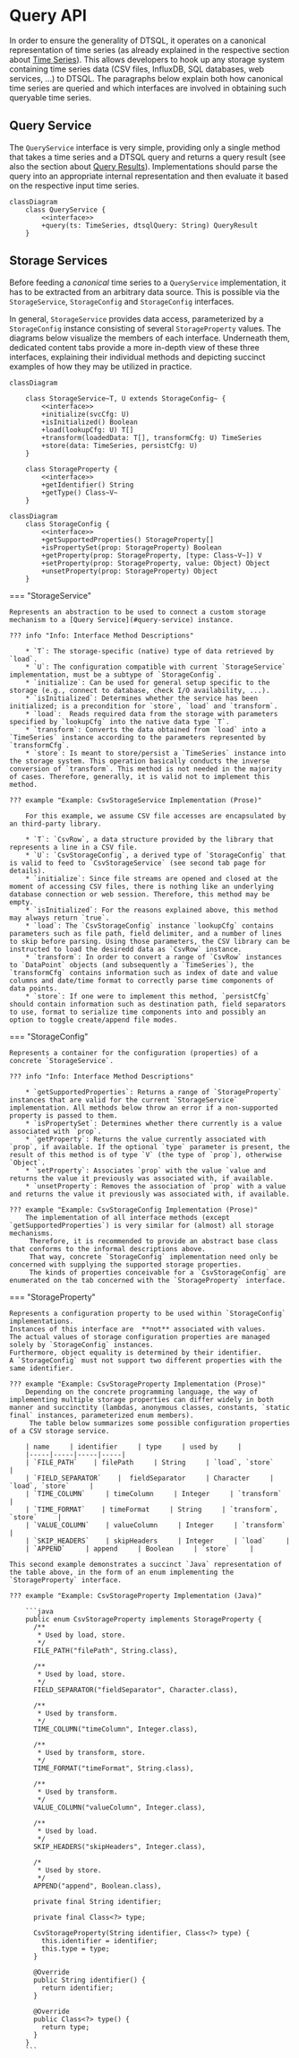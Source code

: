 # Query API

In order to ensure the generality of DTSQL, it operates on a canonical representation of time series (as already explained in the respective section about [Time Series](../data-structures/data-structures.md#time-series)).
This allows developers to hook up any storage system containing time series data (CSV files, InfluxDB, SQL databases, web services, ...) to DTSQL.
The paragraphs below explain both how canonical time series are queried and which interfaces are involved in obtaining such queryable time series.

## Query Service

The `QueryService` interface is very simple, providing only a single method that takes a time series and a DTSQL query and returns a query result (see also the section about [Query Results](../data-structures/data-structures.md#query-results)).
Implementations should parse the query into an appropriate internal representation and then evaluate it based on the respective input time series.

```mermaid
classDiagram
    class QueryService {
        <<interface>>
        +query(ts: TimeSeries, dtsqlQuery: String) QueryResult
    }
```

## Storage Services

Before feeding a _canonical_ time series to a `QueryService` implementation, it has to be extracted from an arbitrary data source.
This is possible via the `StorageService`, `StorageConfig` and `StorageConfig` interfaces.

In general, `StorageService` provides data access, parameterized by a `StorageConfig` instance consisting of several `StorageProperty` values.
The diagrams below visualize the members of each interface.
Underneath them, dedicated content tabs provide a more in-depth view of these three interfaces, explaining their individual methods and depicting succinct examples of how they may be utilized in practice.

```mermaid
classDiagram
    
    class StorageService~T, U extends StorageConfig~ {
        <<interface>>
        +initialize(svcCfg: U)
        +isInitialized() Boolean
        +load(lookupCfg: U) T[]
        +transform(loadedData: T[], transformCfg: U) TimeSeries
        +store(data: TimeSeries, persistCfg: U)
    }
    
    class StorageProperty {
        <<interface>>
        +getIdentifier() String
        +getType() Class~V~
    }
```

```mermaid
classDiagram
    class StorageConfig {
        <<interface>>
        +getSupportedProperties() StorageProperty[]
        +isPropertySet(prop: StorageProperty) Boolean
        +getProperty(prop: StorageProperty, [type: Class~V~]) V
        +setProperty(prop: StorageProperty, value: Object) Object
        +unsetProperty(prop: StorageProperty) Object
    }
```

=== "StorageService"

    Represents an abstraction to be used to connect a custom storage mechanism to a [Query Service](#query-service) instance.

    ??? info "Info: Interface Method Descriptions"
    
        * `T`: The storage-specific (native) type of data retrieved by `load`.
        * `U`: The configuration compatible with current `StorageService` implementation, must be a subtype of `StorageConfig`.
        * `initialize`: Can be used for general setup specific to the storage (e.g., connect to database, check I/O availability, ...).
        * `isInitialized`: Determines whether the service has been initialized; is a precondition for `store`, `load` and `transform`.
        * `load`:  Reads required data from the storage with parameters specified by `lookupCfg` into the native data type `T`.
        * `transform`: Converts the data obtained from `load` into a `TimeSeries` instance according to the parameters represented by `transformCfg`.
        * `store`: Is meant to store/persist a `TimeSeries` instance into the storage system. This operation basically conducts the inverse conversion of `transform`. This method is not needed in the majority of cases. Therefore, generally, it is valid not to implement this method. 

    ??? example "Example: CsvStorageService Implementation (Prose)"
        
        For this example, we assume CSV file accesses are encapsulated by an third-party library.

        * `T`: `CsvRow`, a data structure provided by the library that represents a line in a CSV file.
        * `U`: `CsvStorageConfig`, a derived type of `StorageConfig` that is valid to feed to `CsvStorageService` (see second tab page for details).
        * `initialize`: Since file streams are opened and closed at the moment of accessing CSV files, there is nothing like an underlying database connection or web session. Therefore, this method may be empty.
        * `isInitialized`: For the reasons explained above, this method may always return `true`.
        * `load`: The `CsvStorageConfig` instance `lookupCfg` contains parameters such as file path, field delimiter, and a number of lines to skip before parsing. Using those parameters, the CSV library can be instructed to load the desiredd data as `CsvRow` instance.
        * `transform`: In order to convert a range of `CsvRow` instances to `DataPoint` objects (and subsequently a `TimeSeries`), the `transformCfg` contains information such as index of date and value columns and date/time format to correctly parse time components of data points. 
        * `store`: If one were to implement this method, `persistCfg` should contain information such as destination path, field separators to use, format to serialize time components into and possibly an option to toggle create/append file modes.

=== "StorageConfig"

    Represents a container for the configuration (properties) of a concrete `StorageService`.

    ??? info "Info: Interface Method Descriptions"

        * `getSupportedProperties`: Returns a range of `StorageProperty` instances that are valid for the current `StorageService` implementation. All methods below throw an error if a non-supported property is passed to them.
        * `isPropertySet`: Determines whether there currently is a value associated with `prop`.
        * `getProperty`: Returns the value currently associated with `prop`, if available. If the optional `type` parameter is present, the result of this method is of type `V` (the type of `prop`), otherwise `Object`.
        * `setProperty`: Associates `prop` with the value `value and returns the value it previously was associated with, if available.
        * `unsetProperty`: Removes the association of `prop` with a value and returns the value it previously was associated with, if available. 

    ??? example "Example: CsvStorageConfig Implementation (Prose)"
        The implementation of all interface methods (except `getSupportedProperties`) is very similar for (almost) all storage mechanisms.
         Therefore, it is recommended to provide an abstract base class that conforms to the informal descriptions above.
         That way, concrete `StorageConfig` implementation need only be concerned with supplying the supported storage properties.
         The kinds of properties conceivable for a `CsvStorageConfig` are enumerated on the tab concerned with the `StorageProperty` interface.

=== "StorageProperty"
     
    Represents a configuration property to be used within `StorageConfig` implementations.
    Instances of this interface are  **not** associated with values.
    The actual values of storage configuration properties are managed solely by `StorageConfig` instances.
    Furthermore, object equality is determined by their identifier.
    A `StorageConfig` must not support two different properties with the same identifier.

    ??? example "Example: CsvStorageProperty Implementation (Prose)"
        Depending on the concrete programming language, the way of implementing multiple storage properties can differ widely in both manner and succinctity (lambdas, anonymous classes, constants, `static final` instances, parameterized enum members).
         The table below summarizes some possible configuration properties of a CSV storage service.

        | name     | identifier     | type     | used by     |
        |-----|-----|-----|-----|
        | `FILE_PATH`    | filePath     | String     | `load`, `store`     |
        | `FIELD_SEPARATOR`    |  fieldSeparator     | Character     | `load`, `store`     |
        | `TIME_COLUMN`     | timeColumn     | Integer     | `transform`     |
        | `TIME_FORMAT`    | timeFormat     | String     | `transform`, `store`     |
        | `VALUE_COLUMN`    | valueColumn     | Integer     | `transform`     |
        | `SKIP_HEADERS`    | skipHeaders     | Integer     | `load`     |
        | `APPEND`     | append     | Boolean     | `store`     |

    This second example demonstrates a succinct `Java` representation of the table above, in the form of an enum implementing the `StorageProperty` interface.

    ??? example "Example: CsvStorageProperty Implementation (Java)"

        ```java
        public enum CsvStorageProperty implements StorageProperty {
          /**
           * Used by load, store.
           */
          FILE_PATH("filePath", String.class),
        
          /**
           * Used by load, store.
           */
          FIELD_SEPARATOR("fieldSeparator", Character.class),
        
          /**
           * Used by transform.
           */
          TIME_COLUMN("timeColumn", Integer.class),
        
          /**
           * Used by transform, store.
           */
          TIME_FORMAT("timeFormat", String.class),
        
          /**
           * Used by transform.
           */
          VALUE_COLUMN("valueColumn", Integer.class),
        
          /**
           * Used by load.
           */
          SKIP_HEADERS("skipHeaders", Integer.class),
        
          /*
           * Used by store.
           */
          APPEND("append", Boolean.class),
        
          private final String identifier;
        
          private final Class<?> type;
        
          CsvStorageProperty(String identifier, Class<?> type) {
            this.identifier = identifier;
            this.type = type;
          }
        
          @Override
          public String identifier() {
            return identifier;
          }
        
          @Override
          public Class<?> type() {
            return type;
          }
        }
        ```
